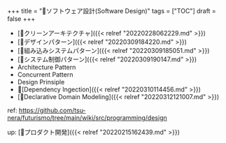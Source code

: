 +++
title = "📂ソフトウェア設計(Software Design)"
tags = ["TOC"]
draft = false
+++

-   [📝クリーンアーキテクチャ]({{< relref "20220228062229.md" >}})
-   [📝デザインパターン]({{< relref "20220309184220.md" >}})
-   [📝組み込みシステムパターン]({{< relref "20220309185051.md" >}})
-   [📝システム制御パターン]({{< relref "20220309190147.md" >}})
-   Architecture Pattern
-   Concurrent Pattern
-   Design Prinsiple
-   📝[Dependency Ingection]({{< relref "20220310114456.md" >}})
-   [📝Declarative Domain Modeling]({{< relref "20220312121007.md" >}})

ref: <https://github.com/tsu-nera/futurismo/tree/main/wiki/src/programming/design>

up: [📂プロダクト開発]({{< relref "20220215162439.md" >}})
